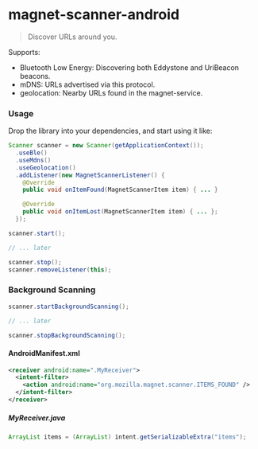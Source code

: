# magnet-scanner-android

> Discover URLs around you.

Supports:

- Bluetooth Low Energy: Discovering both Eddystone and UriBeacon beacons.
- mDNS: URLs advertised via this protocol.
- geolocation: Nearby URLs found in the magnet-service.

### Usage

Drop the library into your dependencies, and start using it like:

```java
Scanner scanner = new Scanner(getApplicationContext());
  .useBle()
  .useMdns()
  .useGeolocation()
  .addListener(new MagnetScannerListener() {
    @Override
    public void onItemFound(MagnetScannerItem item) { ... }

    @Override
    public void onItemLost(MagnetScannerItem item) { ... };
  });

scanner.start();

// ... later

scanner.stop();
scanner.removeListener(this);
```

### Background Scanning

```java
scanner.startBackgroundScanning();

// ... later

scanner.stopBackgroundScanning();
```

#### AndroidManifest.xml

```xml
<receiver android:name=".MyReceiver">
  <intent-filter>
    <action android:name="org.mozilla.magnet.scanner.ITEMS_FOUND" />
  </intent-filter>
</receiver>
```

##### MyReceiver.java

```java
ArrayList items = (ArrayList) intent.getSerializableExtra("items");
```
